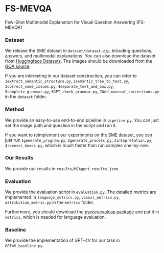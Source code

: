 # FS-MEVQA
Few-Shot Multimodal Explanation for Visual Question Answering (FS-MEVQA)

### Dataset
We release the SME dataset in `dataset/dataset.zip`, inlcuding questions, answers, and multimodal explanations. 
You can also download the dataset from [Huggingface Datasets](https://huggingface.co/datasets/LivXue/SME).
The images should be downloaded from the [GQA source](https://downloads.cs.stanford.edu/nlp/data/gqa/images.zip).

If you are interesting in our dataset construction, you can refer to `1extract_semantic_structure.py`, `2semantic_tree_to_text.py`, `3correct_some_issues.py`, `4separate_text_and_box.py`, `5complete_grammar.py`, `6GPT_check_grammar.py`, `7Add_mannual_corrections.py` in the `dataset` folder.


### Method
We provide an easy-to-use end-to-end pipeline in `pipeline.py`. You can just set the image path and question in the script and run it.

If you want to reimplement our experiments on the SME dataset, you can just run `1generate_program.py`, `2generate_process.py`, `3intepretation.py`, `4revover_boxes.py`, which is much faster than run samples one-by-one.

### Our Results
We provide our results in `results/MEAgent_results.json`.

### Evaluation
We provide the evaluation script in `evaluation.py`. The detailed metrics are implemented in `language_metrics.py`, `visual_metrics.py`, `attribution_metric.py` in the `metrics` folder.

Furthermore, you should download the [pycocoevalcap package](https://github.com/sks3i/pycocoevalcap) and put it in `metrics`, which is needed for language evaluation.

### Baseline
We provide the implementation of GPT-4V for our task in `GPT4V_baseline.py`.
